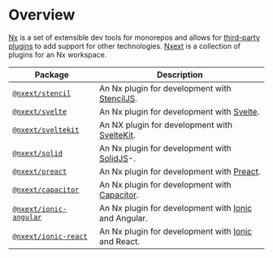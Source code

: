 # Overview

[Nx](https://nx.dev/) is a set of extensible dev tools for monorepos and allows
for [third-party plugins](https://nx.dev/community) to add support for other
technologies. [Nxext](https://github.com/nxext/nx-extensions) is a collection of plugins for an Nx workspace.

| Package                                             | Description                                                              |
| --------------------------------------------------- | ------------------------------------------------------------------------ |
| [`@nxext/stencil`](../stencil/overview)             | An Nx plugin for development with [StencilJS](https://stenciljs.com/).   |
| [`@nxext/svelte`](../svelte/overview)               | An Nx plugin for development with [Svelte](https://svelte.dev/).         |
| [`@nxext/sveltekit`](../sveltekit/overview)         | An NX plugin for development with [SvelteKit](https://kit.svelte.dev/).  |
| [`@nxext/solid`](../solid/overview)                 | An Nx plugin for development with [SolidJS](https://www.solidjs.com/)-.  |
| [`@nxext/preact`](../preact/overview)               | An Nx plugin for development with [Preact](https://reactjs.org/).        |
| [`@nxext/capacitor`](../capacitor/overview)         | An Nx plugin for development with [Capacitor](https://capacitorjs.com/). |
| [`@nxext/ionic-angular`](../ionic-angular/overview) | An Nx plugin for development with [Ionic](https://ionic.io) and Angular. |
| [`@nxext/ionic-react`](../ionic-react/overview)     | An Nx plugin for development with [Ionic](https://ionic.io) and React.   |
